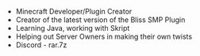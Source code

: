 - Minecraft Developer/Plugin Creator
- Creator of the latest version of the Bliss SMP Plugin
- Learning Java, working with Skript
- Helping out Server Owners in making their own twists
- Discord - rar.7z


